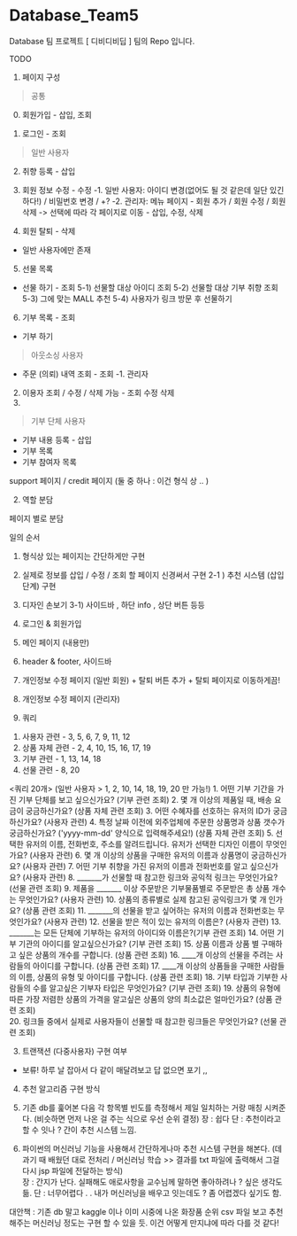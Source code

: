 # Database_Team5
Database 팀 프로젝트 [ 디비디비딥 ] 팀의 Repo 입니다.

TODO


1. 페이지 구성

> 공통

0) 회원가입 - 삽입, 조회

1) 로그인 - 조회

>  일반 사용자

2) 취향 등록 - 삽입

3) 회원 정보 수정 - 수정
-1. 일반 사용자: 아이디 변경(없어도 될 것 같은데 일단 있긴 하다!) / 비밀번호 변경 / +?
-2. 관리자:  메뉴 페이지 - 회원 추가  /  회원 수정  /  회원 삭제   -> 선택에 따라 각 페이지로 이동 - 삽입, 수정, 삭제

4) 회원 탈퇴  - 삭제
- 일반 사용자에만 존재

5) 선물 목록
- 선물 하기 - 조회
5-1) 선물할 대상 아이디 조회
5-2) 선물할 대상 기부 취향 조회
5-3) 그에 맞는 MALL 추천
5-4) 사용자가 링크 방문 후 선물하기 
6) 기부 목록 - 조회
- 기부 하기

> 아웃소싱 사용자
- 주문 (의뢰) 내역 조회 - 조회
-1. 관리자
2) 이용자 조회 / 수정 / 삭제 가능 - 조회 수정 삭제
3) 

> 기부 단체 사용자
- 기부 내용 등록  - 삽입
- 기부 목록 
- 기부 참여자 목록

support 페이지 / credit 페이지 (둘 중 하나 : 이건 형식 상 .. )

2. 역할 분담

페이지 별로 분담

일의 순서
1. 형식상 있는 페이지는 간단하게만 구현
2. 실제로 정보를 삽입 / 수정 / 조회 할 페이지 신경써서 구현
 2-1 ) 추천 시스템 (삽입 단계) 구현 
3. 디자인 손보기
  3-1) 사이드바 , 하단 info , 상단 버튼 등등

1. 로그인 & 회원가입
2. 메인 페이지 (내용만)
3. header & footer, 사이드바
4. 개인정보 수정 페이지 (일반 회원)  + 탈퇴 버튼 추가 + 탈퇴 페이지로 이동하게끔! 
5. 개인정보 수정 페이지 (관리자)
6. 쿼리
1) 사용자 관련 - 3, 5, 6, 7, 9, 11, 12
2) 상품 자체 관련 - 2, 4, 10, 15, 16, 17, 19
3) 기부 관련 - 1, 13, 14, 18
4) 선물 관련 - 8, 20



<쿼리 20개>  (일반 사용자 > 1, 2, 10, 14, 18, 19, 20 만 가능!)
      1. 어떤 기부 기간을 가진 기부 단체를 보고 싶으신가요?  (기부 관련 조회)
            2. 몇 개 이상의 제품일 때, 배송 요금이 궁금하신가요?  (상품 자체 관련 조회)
            3. 어떤 수혜자를 선호하는 유저의 ID가 궁금하신가요?  (사용자 관련)
            4. 특정 날짜 이전에 외주업체에 주문한 상품명과 상품 갯수가 궁금하신가요? ('yyyy-mm-dd' 양식으로 입력해주세요!)  (상품 자체 관련 조회)
            5. 선택한 유저의 이름, 전화번호, 주소를 알려드립니다. 유저가 선택한 디자인 이름이 무엇인가요?  (사용자 관련)
            6. 몇 개 이상의 상품을 구매한 유저의 이름과 상품명이 궁금하신가요? (사용자 관련)
            7. 어떤 기부 취향을 가진 유저의 이름과 전화번호를 알고 싶으신가요?  (사용자 관련)
            8. _______가 선물할 때 참고한 링크와 공익적 링크는 무엇인가요? (선물 관련 조회)
            9. 제품을 _______ 이상 주문받은 기부물품별로 주문받은 총 상품 개수는 무엇인가요?  (사용자 관련)
            10. 상품의 종류별로 실제 참고된 공익링크가 몇 개 인가요? (상품 관련 조회)
            11. _______의 선물을 받고 싶어하는 유저의 이름과 전화번호는 무엇인가요?   (사용자 관련)
            12. 선물을 받은 적이 있는 유저의 이름은? (사용자 관련)
            13. _______는 모든 단체에 기부하는 유저의 아이디와 이름은?(기부 관련 조회)
            14. 어떤 기부 기관의 아이디를 알고싶으신가요? (기부 관련 조회)
            15. 상품 이름과 상품 별 구매하고 싶은 상품의 개수를 구합니다. (상품 관련 조회)
            16. ____개 이상의 선물을 주려는 사람들의 아이디를 구합니다. (상품 관련 조회)
            17. ____개 이상의 상품들을 구매한 사람들의 이름, 상품의 유형 및 아이디를 구합니다. (상품 관련 조회)
            18. 기부 타입과 기부한 사람들의 수를 알고싶은 기부자 타입은 무엇인가요?  (기부 관련 조회)
            19. 상품의 유형에 따른 가장 저렴한 상품의 가격을 알고싶은 상품의 양의 최소값은 얼마인가요? (상품 관련 조회)  
            20. 링크들 중에서 실제로 사용자들이 선물할 때 참고한 링크들은 무엇인가요? (선물 관련 조회)




3. 트랜잭션 (다중사용자) 구현 여부

- 보류! 하루 날 잡아서 다 같이 매달려보고 답 없으면 포기 ,,

4. 추천 알고리즘 구현 방식

1. 기존 db를 훑어본 다음 각 항목별 빈도를 측정해서 제일 일치하는 거랑 매칭 시켜준다. (비슷하면 먼저 나온 걸 주는 식으로 우선 순위 결정) 
장 : 쉽다
단 : 추천이라고 할 수 잇나 ? 간이 추천 시스템 느낌.

2. 파이썬의 머신러닝 기능을 사용해서 간단하게나마 추천 시스템 구현을 해본다. (데과기 때 배웠던 대로 전처리 / 머신러닝 학습 >> 결과를 txt 파일에 출력해서 그걸 다시 jsp 파일에 전달하는 방식)  
장 : 간지가 난다. 실패해도 애로사항을 교수님께 말하면 좋아하려나 ? 싶은 생각도 듦.
단 : 너무어렵다 . . 내가 머신러닝을 배우고 잇는데도 ? 좀 어렵겠다 싶기도 함. 

대안책 : 기존 db 말고 kaggle 이나 이미 시중에 나온 화장품 순위 csv 파일 보고 추천해주는 머신러닝 정도는 구현 할 수 있을 듯. 이건 어떻게 만지냐에 따라 다를 것 같다!






